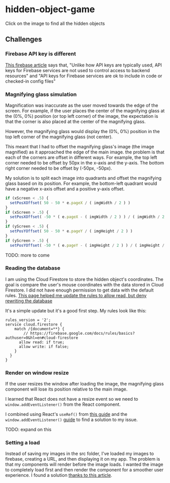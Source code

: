 # hidden-object-game
Click on the image to find all the hidden objects

## Challenges
### Firebase API key is different
[This firebase article](https://firebase.google.com/docs/projects/api-keys) says that, "Unlike how API keys are typically used, API keys for Firebase services are not used to control access to backend resources" and "API keys for Firebase services are ok to include in code or checked-in config files"

### Magnifying glass simulation
Magnification was inaccurate as the user moved towards the edge of the screen. For example, if the user places the center of the magnifying glass at the (0%, 0%) position (or top left corner) of the image, the expectation is that the corner is also placed at the center of the magnifying glass.

However, the magnifying glass would display the (0%, 0%) position in the top left corner of the magnifying glass (not center).

This meant that I had to offset the magnifying glass's image (the image magnified) as it approached the edge of the main image. the problem is that each of the corners are offset in different ways. For example, the top left corner needed to be offset by 50px in the x-axis and the y-axis. The bottom right corner needed to be offset by (-50px, -50px).

My solution is to split each image into quadrants and offset the magnifying glass based on its position. For example, the bottom-left quadrant would have a negative x-axis offset and a positive y-axis offset.

```javascript
if (xScreen < .5) {
  setPosXOffset( 50 - 50 * e.pageX / ( imgWidth / 2 ) )
}
if (xScreen > .5) {
  setPosXOffset( -50 * ( e.pageX - ( imgWidth / 2 ) ) / ( imgWidth / 2 ) )
}
if (yScreen < .5) {
  setPosYOffset( 50 - 50 * e.pageY / ( imgHeight / 2 ) )
}
if (yScreen > .5) {
  setPosYOffset( -50 * ( e.pageY - ( imgHeight / 2 ) ) / ( imgHeight / 2 ) )
```

TODO: more to come

### Reading the database
I am using the Cloud Firestore to store the hidden object's coordinates. The goal is compare the user's mouse coordinates with the data stored in Cloud Firestore. I did not have enough permission to get data with the default rules. [This page helped me update the rules to allow read, but deny rewriting the database](https://firebase.google.com/docs/firestore/security/rules-structure)

It's a simple update but it's a good first step. My rules look like this:
```
rules_version = '2';
service cloud.firestore {
    match /{document=**} {
    	// https://firebase.google.com/docs/rules/basics?authuser=0&hl=en#cloud-firestore
      allow read: if true;
      allow write: if false;
    }
  }
}
```

### Render on window resize
If the user resizes the window after loading the image, the magnifying glass component will lose its position relative to the main image.

I learned that React does not have a resize event so we need to `window.addEventListener()` from the React component.

I combined using React's `useRef()` from [this guide](https://www.pluralsight.com/guides/re-render-react-component-on-window-resize) and the `window.addEventListener()` [guide](https://bobbyhadz.com/blog/react-get-element-width-ref) to find a solution to my issue.

TODO: expand on this

### Setting a load
Instead of saving my images in the src folder, I've loaded my images to firebase, creating a URL, and then displaying it on my app. The problem is that my components will render before the image loads. I wanted the image to completely load first and then render the component for a smoother user experience. I found a solution [thanks to this article](https://stackoverflow.com/questions/43115246/how-to-detect-when-a-image-is-loaded-that-is-provided-via-props-and-change-sta).

